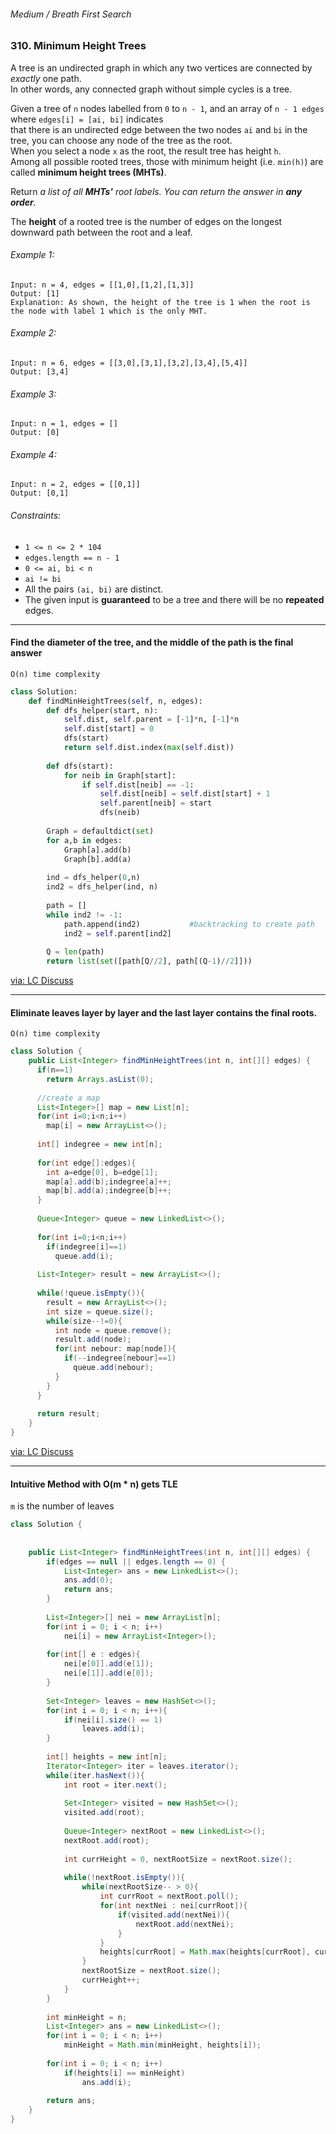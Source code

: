 ###### Medium / Breath First Search

### 310. Minimum Height Trees

A tree is an undirected graph in which any two vertices are connected by _exactly_ one path.   
In other words, any connected graph without simple cycles is a tree.  

Given a tree of `n` nodes labelled from `0` to `n - 1`, and an array of `n - 1 edges` where `edges[i] = [ai, bi]` indicates   
that there is an undirected edge between the two nodes `ai` and `bi` in the tree, you can choose any node of the tree as the root.   
When you select a node `x` as the root, the result tree has height `h`.   
Among all possible rooted trees, those with minimum height (i.e. `min(h)`)  are called **minimum height trees (MHTs)**.  

Return _a list of all **MHTs'** root labels. You can return the answer in **any order**._  

The **height** of a rooted tree is the number of edges on the longest downward path between the root and a leaf.  

###### Example 1:
```
Input: n = 4, edges = [[1,0],[1,2],[1,3]]
Output: [1]
Explanation: As shown, the height of the tree is 1 when the root is the node with label 1 which is the only MHT.
```

###### Example 2:
```
Input: n = 6, edges = [[3,0],[3,1],[3,2],[3,4],[5,4]]
Output: [3,4]
```

###### Example 3:
```
Input: n = 1, edges = []
Output: [0]
```

###### Example 4:
```
Input: n = 2, edges = [[0,1]]
Output: [0,1]
```

###### Constraints:
- `1 <= n <= 2 * 104`
- `edges.length == n - 1`
- `0 <= ai, bi < n`
- `ai != bi`
- All the pairs `(ai, bi)` are distinct.
- The given input is **guaranteed** to be a tree and there will be no **repeated** edges.

***

#### Find the diameter of the tree, and the middle of the path is the final answer

`O(n) time complexity`

```python
class Solution:
    def findMinHeightTrees(self, n, edges):
        def dfs_helper(start, n):
            self.dist, self.parent = [-1]*n, [-1]*n
            self.dist[start] = 0
            dfs(start)
            return self.dist.index(max(self.dist))
        
        def dfs(start):
            for neib in Graph[start]:
                if self.dist[neib] == -1:
                    self.dist[neib] = self.dist[start] + 1
                    self.parent[neib] = start
                    dfs(neib)
                    
        Graph = defaultdict(set)
        for a,b in edges:
            Graph[a].add(b)
            Graph[b].add(a)
        
        ind = dfs_helper(0,n)
        ind2 = dfs_helper(ind, n)
        
        path = []
        while ind2 != -1:
            path.append(ind2)           #backtracking to create path
            ind2 = self.parent[ind2]
            
        Q = len(path)
        return list(set([path[Q//2], path[(Q-1)//2]]))

```
[via: LC Discuss](https://leetcode.com/problems/minimum-height-trees/discuss/923071/Python-Find-diameter-using-2-dfs-explained)

***

#### Eliminate leaves layer by layer and the last layer contains the final roots.

`O(n) time complexity`

```java
class Solution {
    public List<Integer> findMinHeightTrees(int n, int[][] edges) {
      if(n==1)
        return Arrays.asList(0);
      
      //create a map
      List<Integer>[] map = new List[n];
      for(int i=0;i<n;i++)
        map[i] = new ArrayList<>();
      
      int[] indegree = new int[n];
        
      for(int edge[]:edges){
        int a=edge[0], b=edge[1];
        map[a].add(b);indegree[a]++;
        map[b].add(a);indegree[b]++;
      }
      
      Queue<Integer> queue = new LinkedList<>();
      
      for(int i=0;i<n;i++)
        if(indegree[i]==1)
          queue.add(i);
       
      List<Integer> result = new ArrayList<>();
      
      while(!queue.isEmpty()){
        result = new ArrayList<>();
        int size = queue.size();
        while(size--!=0){
          int node = queue.remove();
          result.add(node);
          for(int nebour: map[node]){
            if(--indegree[nebour]==1)
              queue.add(nebour);
          }
        }
      }
      
      return result;
    }
}
```
[via: LC Discuss](https://leetcode.com/problems/minimum-height-trees/discuss/923360/JAVA-or-96-Fast-or-Explained)

***

#### Intuitive Method with O(m * n) gets TLE

`m` is the number of leaves

```java
class Solution {
    
    
    public List<Integer> findMinHeightTrees(int n, int[][] edges) {
        if(edges == null || edges.length == 0) {
            List<Integer> ans = new LinkedList<>();
            ans.add(0);
            return ans;
        }
        
        List<Integer>[] nei = new ArrayList[n];
        for(int i = 0; i < n; i++)
            nei[i] = new ArrayList<Integer>();
        
        for(int[] e : edges){
            nei[e[0]].add(e[1]);
            nei[e[1]].add(e[0]);
        }
        
        Set<Integer> leaves = new HashSet<>();
        for(int i = 0; i < n; i++){
            if(nei[i].size() == 1)
                leaves.add(i);
        }
        
        int[] heights = new int[n];
        Iterator<Integer> iter = leaves.iterator();
        while(iter.hasNext()){
            int root = iter.next();
            
            Set<Integer> visited = new HashSet<>();
            visited.add(root);
            
            Queue<Integer> nextRoot = new LinkedList<>();
            nextRoot.add(root);
            
            int currHeight = 0, nextRootSize = nextRoot.size();
            
            while(!nextRoot.isEmpty()){
                while(nextRootSize-- > 0){
                    int currRoot = nextRoot.poll();
                    for(int nextNei : nei[currRoot]){
                        if(visited.add(nextNei)){
                            nextRoot.add(nextNei);
                        }
                    }   
                    heights[currRoot] = Math.max(heights[currRoot], currHeight);
                }
                nextRootSize = nextRoot.size();
                currHeight++;
            }
        }
        
        int minHeight = n;
        List<Integer> ans = new LinkedList<>();
        for(int i = 0; i < n; i++)
            minHeight = Math.min(minHeight, heights[i]);
        
        for(int i = 0; i < n; i++)
            if(heights[i] == minHeight)
                ans.add(i);
        
        return ans;
    }
}
```
